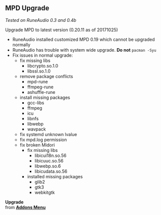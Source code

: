 MPD Upgrade
---
_Tested on RuneAudio 0.3 and 0.4b_

Upgrade MPD to latest version (0.20.11 as of 20171025)
- RuneAudio installed customized MPD 0.19 which cannot be upgraded normally
- RuneAudio has trouble with system wide upgrade. **Do not** `pacman -Syu`
- Fix issues in normal upgrade:
	- fix missing libs
		- libcrypto.so.1.0
		- libssl.so.1.0
	- remove package conflicts
		- mpd-rune
		- ffmpeg-rune
		- ashuffle-rune
	- install missing packages
		- gcc-libs
		- ffmpeg
		- icu
		- libnfs
		- libwebp
		- wavpack
	- fix systemd unknown lvalue
	- fix mpd.log permission
	- fix broken Midori
		- fix missing libs
			- libicui18n.so.56
			- libicuuc.so.56
			- libwebp.so.6
			- libicudata.so.56
		- installed missing packages
			- glib2
			- gtk3
			- webkitgtk

**Upgrade**  
from [**Addons Menu**](https://github.com/rern/RuneAudio_Addons)
